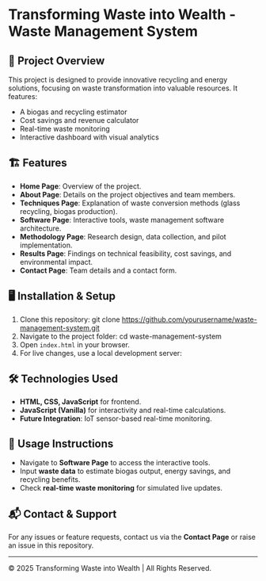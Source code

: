 # Transforming Waste into Wealth - Waste Management System

## 📌 Project Overview
This project is designed to provide innovative recycling and energy solutions, focusing on waste transformation into valuable resources. It features:
- A biogas and recycling estimator
- Cost savings and revenue calculator
- Real-time waste monitoring
- Interactive dashboard with visual analytics

## 🏗️ Features
- **Home Page**: Overview of the project.
- **About Page**: Details on the project objectives and team members.
- **Techniques Page**: Explanation of waste conversion methods (glass recycling, biogas production).
- **Software Page**: Interactive tools, waste management software architecture.
- **Methodology Page**: Research design, data collection, and pilot implementation.
- **Results Page**: Findings on technical feasibility, cost savings, and environmental impact.
- **Contact Page**: Team details and a contact form.

## 🖥️ Installation & Setup
1. Clone this repository:
   git clone https://github.com/yourusername/waste-management-system.git
2. Navigate to the project folder:
  cd waste-management-system
3. Open `index.html` in your browser.
4. For live changes, use a local development server:

## 🛠️ Technologies Used
- **HTML, CSS, JavaScript** for frontend.
- **JavaScript (Vanilla)** for interactivity and real-time calculations.
- **Future Integration**: IoT sensor-based real-time monitoring.

## 🔧 Usage Instructions
- Navigate to **Software Page** to access the interactive tools.
- Input **waste data** to estimate biogas output, energy savings, and recycling benefits.
- Check **real-time waste monitoring** for simulated live updates.

## 📬 Contact & Support
For any issues or feature requests, contact us via the **Contact Page** or raise an issue in this repository.

---

© 2025 Transforming Waste into Wealth | All Rights Reserved.
